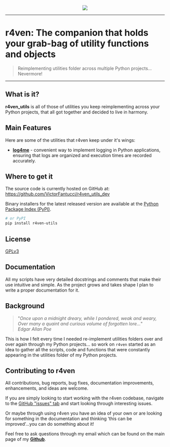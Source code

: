 <div align="center">
  <img src="https://substackcdn.com/image/fetch/w_176,h_176,c_fill,f_webp,q_auto:good,fl_progressive:steep,g_auto/https%3A%2F%2Fsubstack-post-media.s3.amazonaws.com%2Fpublic%2Fimages%2Ffe99049e-8950-4c81-9b70-4ab5fd15c84a_500x500.png"><br>
</div>

-----------------

# r4ven: The companion that holds your grab-bag of utility functions and objects

> Reimplementing utilities folder across multiple Python projects... Nevermore!

-----------------

## What is it?

**r4ven_utils** is all of those of utilities you keep reimplementing across your Python projects, that all got together and decided to live in harmony.

## Main Features
Here are some of the utilities that r4ven keep under it's wings:

  - [**log4me**][log-4-me] - convenient way to implement logging in Python applications, ensuring that logs are organized and execution times are recorded accurately.

   [log-4-me]: r4ven_utils/log4me.py

## Where to get it
The source code is currently hosted on GitHub at:
https://github.com/VictorFantucci/r4ven_utils_dev

Binary installers for the latest released version are available at the [Python
Package Index (PyPI)](https://pypi.org/project/r4ven_utils).
```sh
# or PyPI
pip install r4ven-utils
```

## License
[GPLv3](LICENSE)

## Documentation
All my scripts have very detailed docstrings and comments that make their use intuitive and simple. As the project grows and takes shape I plan to write a  proper documentation for it.

## Background
> "*Once upon a midnight dreary, while I pondered, weak and weary,<br>
Over many a quaint and curious volume of forgotten lore...*"<br>
*Edgar Allan Poe*

This is how I felt every time I needed re-implement utilities folders over and over again through my Python projects... so work on ``r4ven`` started as an idea to gather all the scripts, code and functions that were constantly appearing in the utilities folder of my Python projects.

## Contributing to r4ven

All contributions, bug reports, bug fixes, documentation improvements, enhancements, and ideas are welcome.

If you are simply looking to start working with the r4ven codebase, navigate to the [GitHub "issues" tab](https://github.com/VictorFantucci/r4ven_utils_dev/issues) and start looking through interesting issues.

Or maybe through using r4ven you have an idea of your own or are looking for something in the documentation and thinking ‘this can be improved’...you can do something about it!

Feel free to ask questions through my email which can be found on the main page of my [**Github**](https://github.com/VictorFantucci).
